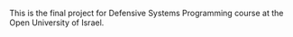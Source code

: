 This is the final project for Defensive Systems Programming course at the Open University of Israel.
